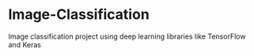 # Image-Classification
Image classification project using deep learning libraries like TensorFlow and Keras
